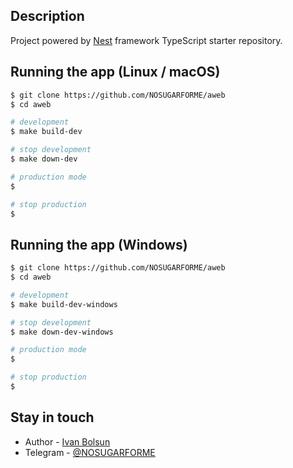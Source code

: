 ## Description

Project powered by [Nest](https://github.com/nestjs/nest) framework TypeScript starter repository.

## Running the app (Linux / macOS)

```bash
$ git clone https://github.com/NOSUGARFORME/aweb
$ cd aweb

# development
$ make build-dev

# stop development
$ make down-dev

# production mode
$ 

# stop production
$
```

## Running the app (Windows)

```bash
$ git clone https://github.com/NOSUGARFORME/aweb
$ cd aweb

# development
$ make build-dev-windows

# stop development
$ make down-dev-windows

# production mode
$ 

# stop production
$
```

## Stay in touch

- Author - [Ivan Bolsun](mailto:ivanbolsun03@gmail.com?subject=[GitHub]%20Aweb)
- Telegram - [@NOSUGARFORME](https://t.me/MOISANSSUCRE)

